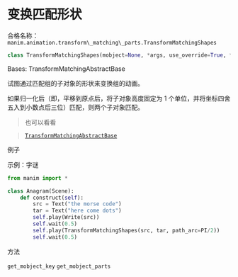 # 变换匹配形状

合格名称：`manim.animation.transform\_matching\_parts.TransformMatchingShapes`

```py
class TransformMatchingShapes(mobject=None, *args, use_override=True, **kwargs)
```

Bases: TransformMatchingAbstractBase

试图通过匹配组的子对象的形状来变换组的动画。

如果归一化后（即，平移到原点后，将子对象高度固定为 1 个单位，并将坐标四舍五入到小数点后三位）匹配，则两个子对象匹配。

> 也可以看看

> [`TransformMatchingAbstractBase`]()

例子

示例：字谜

```py
from manim import *

class Anagram(Scene):
    def construct(self):
        src = Text("the morse code")
        tar = Text("here come dots")
        self.play(Write(src))
        self.wait(0.5)
        self.play(TransformMatchingShapes(src, tar, path_arc=PI/2))
        self.wait(0.5)
```

方法

`get_mobject_key`
`get_mobject_parts`
